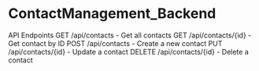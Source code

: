 # ContactManagement_Backend

API Endpoints
GET /api/contacts - Get all contacts
GET /api/contacts/{id} - Get contact by ID
POST /api/contacts - Create a new contact
PUT /api/contacts/{id} - Update a contact
DELETE /api/contacts/{id} - Delete a contact